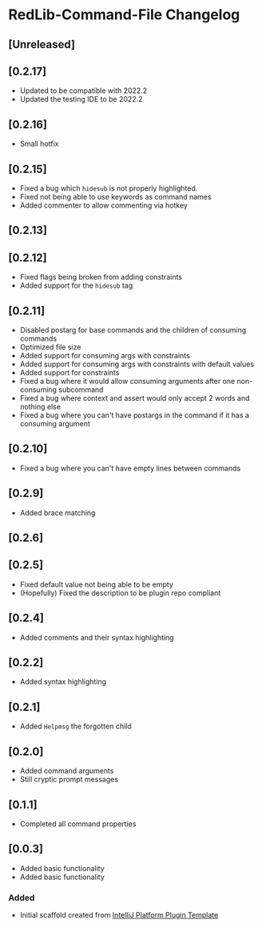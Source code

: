 <!-- Keep a Changelog guide -> https://keepachangelog.com -->

# RedLib-Command-File Changelog

## [Unreleased]

## [0.2.17]
- Updated to be compatible with 2022.2
- Updated the testing IDE to be 2022.2

## [0.2.16]
- Small hotfix

## [0.2.15]
- Fixed a bug which `hidesub` is not properly highlighted.
- Fixed not being able to use keywords as command names
- Added commenter to allow commenting via hotkey

## [0.2.13]

## [0.2.12]
- Fixed flags being broken from adding constraints
- Added support for the `hidesub` tag

## [0.2.11]
- Disabled postarg for base commands and the children of consuming commands
- Optimized file size
- Added support for consuming args with constraints
- Added support for consuming args with constraints with default values
- Added support for constraints
- Fixed a bug where it would allow consuming arguments after one non-consuming subcommand
- Fixed a bug where context and assert would only accept 2 words and nothing else
- Fixed a bug where you can't have postargs in the command if it has a consuming argument

## [0.2.10]
- Fixed a bug where you can't have empty lines between commands

## [0.2.9]
- Added brace matching

## [0.2.6]

## [0.2.5]
- Fixed default value not being able to be empty
- (Hopefully) Fixed the description to be plugin repo compliant

## [0.2.4]
- Added comments and their syntax highlighting

## [0.2.2]
- Added syntax highlighting

## [0.2.1]
- Added `Helpmsg` the forgotten child

## [0.2.0]
- Added command arguments
- Still cryptic prompt messages

## [0.1.1]
- Completed all command properties

## [0.0.3]
- Added basic functionality
- Added basic functionality

### Added
- Initial scaffold created from [IntelliJ Platform Plugin Template](https://github.com/JetBrains/intellij-platform-plugin-template)